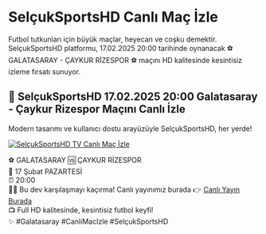 # SelçukSportsHD Canlı Maç İzle  

Futbol tutkunları için büyük maçlar, heyecan ve coşku demektir. SelçukSportsHD platformu, 17.02.2025 20:00 tarihinde oynanacak ⚽️ GALATASARAY - ÇAYKUR RİZESPOR ⚽️ maçını HD kalitesinde kesintisiz izleme fırsatı sunuyor.  

## 🎥 SelçukSportsHD 17.02.2025 20:00 Galatasaray - Çaykur Rizespor Maçını Canlı İzle  

Modern tasarımı ve kullanıcı dostu arayüzüyle SelçukSportsHD, her yerde!  

[![SelçukSportsHD TV Canlı Maç İzle](https://i.ibb.co/5K7Ks6w/zzzz3.gif)](http://bit.ly/bosssportstv)  

⚽️ GALATASARAY 🆚 ÇAYKUR RİZESPOR  
📅 17 Şubat PAZARTESİ  
⏰ 20:00  
🔴🔶 Bu dev karşılaşmayı kaçırma! Canlı yayınımız burada 👉 [Canlı Yayın Burada](http://bit.ly/bosssportstv)  
📺 Full HD kalitesinde, kesintisiz futbol keyfi!  
✨ #Galatasaray #CanliMacIzle #SelçukSportsHD
